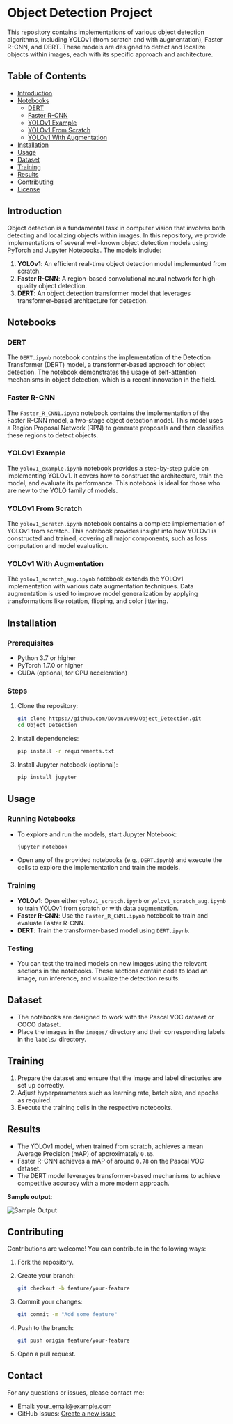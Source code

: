 # Object Detection Project

This repository contains implementations of various object detection algorithms, including YOLOv1 (from scratch and with augmentation), Faster R-CNN, and DERT. These models are designed to detect and localize objects within images, each with its specific approach and architecture.

## Table of Contents

- [Introduction](#introduction)
- [Notebooks](#notebooks)
  - [DERT](#dert)
  - [Faster R-CNN](#faster-r-cnn)
  - [YOLOv1 Example](#yolov1-example)
  - [YOLOv1 From Scratch](#yolov1-from-scratch)
  - [YOLOv1 With Augmentation](#yolov1-with-augmentation)
- [Installation](#installation)
- [Usage](#usage)
- [Dataset](#dataset)
- [Training](#training)
- [Results](#results)
- [Contributing](#contributing)
- [License](#license)

## Introduction

Object detection is a fundamental task in computer vision that involves both detecting and localizing objects within images. In this repository, we provide implementations of several well-known object detection models using PyTorch and Jupyter Notebooks. The models include:

1. **YOLOv1**: An efficient real-time object detection model implemented from scratch.
2. **Faster R-CNN**: A region-based convolutional neural network for high-quality object detection.
3. **DERT**: An object detection transformer model that leverages transformer-based architecture for detection.

## Notebooks

### DERT

The `DERT.ipynb` notebook contains the implementation of the Detection Transformer (DERT) model, a transformer-based approach for object detection. The notebook demonstrates the usage of self-attention mechanisms in object detection, which is a recent innovation in the field.

### Faster R-CNN

The `Faster_R_CNN1.ipynb` notebook contains the implementation of the Faster R-CNN model, a two-stage object detection model. This model uses a Region Proposal Network (RPN) to generate proposals and then classifies these regions to detect objects.

### YOLOv1 Example

The `yolov1_example.ipynb` notebook provides a step-by-step guide on implementing YOLOv1. It covers how to construct the architecture, train the model, and evaluate its performance. This notebook is ideal for those who are new to the YOLO family of models.

### YOLOv1 From Scratch

The `yolov1_scratch.ipynb` notebook contains a complete implementation of YOLOv1 from scratch. This notebook provides insight into how YOLOv1 is constructed and trained, covering all major components, such as loss computation and model evaluation.

### YOLOv1 With Augmentation

The `yolov1_scratch_aug.ipynb` notebook extends the YOLOv1 implementation with various data augmentation techniques. Data augmentation is used to improve model generalization by applying transformations like rotation, flipping, and color jittering.

## Installation

### Prerequisites

- Python 3.7 or higher
- PyTorch 1.7.0 or higher
- CUDA (optional, for GPU acceleration)

### Steps

1. Clone the repository:

    ```sh
    git clone https://github.com/Dovanvu09/Object_Detection.git
    cd Object_Detection
    ```

2. Install dependencies:

    ```sh
    pip install -r requirements.txt
    ```

3. Install Jupyter notebook (optional):

    ```sh
    pip install jupyter
    ```

## Usage

### Running Notebooks

- To explore and run the models, start Jupyter Notebook:

    ```sh
    jupyter notebook
    ```

- Open any of the provided notebooks (e.g., `DERT.ipynb`) and execute the cells to explore the implementation and train the models.

### Training

- **YOLOv1**: Open either `yolov1_scratch.ipynb` or `yolov1_scratch_aug.ipynb` to train YOLOv1 from scratch or with data augmentation.
- **Faster R-CNN**: Use the `Faster_R_CNN1.ipynb` notebook to train and evaluate Faster R-CNN.
- **DERT**: Train the transformer-based model using `DERT.ipynb`.

### Testing

- You can test the trained models on new images using the relevant sections in the notebooks. These sections contain code to load an image, run inference, and visualize the detection results.

## Dataset

- The notebooks are designed to work with the Pascal VOC dataset or COCO dataset.
- Place the images in the `images/` directory and their corresponding labels in the `labels/` directory.

## Training

1. Prepare the dataset and ensure that the image and label directories are set up correctly.
2. Adjust hyperparameters such as learning rate, batch size, and epochs as required.
3. Execute the training cells in the respective notebooks.

## Results

- The YOLOv1 model, when trained from scratch, achieves a mean Average Precision (mAP) of approximately `0.65`.
- Faster R-CNN achieves a mAP of around `0.78` on the Pascal VOC dataset.
- The DERT model leverages transformer-based mechanisms to achieve competitive accuracy with a more modern approach.

**Sample output**:

![Sample Output](images/sample_output.jpg)

## Contributing

Contributions are welcome! You can contribute in the following ways:

1. Fork the repository.
2. Create your branch:

    ```sh
    git checkout -b feature/your-feature
    ```

3. Commit your changes:

    ```sh
    git commit -m "Add some feature"
    ```

4. Push to the branch:

    ```sh
    git push origin feature/your-feature
    ```

5. Open a pull request.
## Contact

For any questions or issues, please contact me:

- Email: [your_email@example.com](vudo22555@gmail.com)
- GitHub Issues: [Create a new issue](https://github.com/Dovanvu09/Object_Detection/issues)

